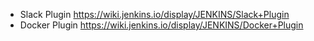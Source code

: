 - Slack Plugin
  https://wiki.jenkins.io/display/JENKINS/Slack+Plugin
- Docker Plugin
  https://wiki.jenkins.io/display/JENKINS/Docker+Plugin
